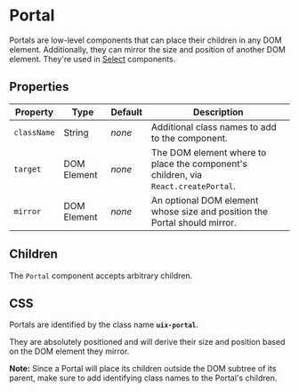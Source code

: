 # Portal

Portals are low-level components that can place their children in any DOM element. Additionally, they can mirror the size and position of another DOM element. They're used in [Select](./Select.md) components.

## Properties

Property | Type | Default | Description
-------- | ---- | ------- | -----------
`className` | String | _none_ | Additional class names to add to the component.
`target` | DOM Element | _none_ | The DOM element where to place the component's children, via `React.createPortal`.
`mirror` | DOM Element | _none_ |  An optional DOM element whose size and position the Portal should mirror.

## Children

The `Portal` component accepts arbitrary children.

## CSS

Portals are identified by the class name __`uix-portal`__. 

They are absolutely positioned and will derive their size and position based on the DOM element they mirror.

__Note:__ Since a Portal will place its children outside the DOM subtree of its parent, make sure to add identifying class names to the Portal's children.